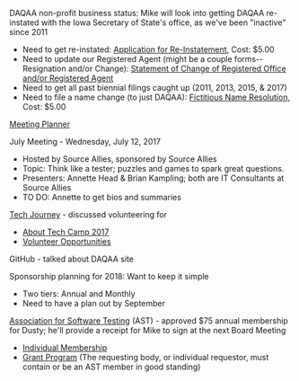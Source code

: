 DAQAA non-profit business status: 
  Mike will look into getting DAQAA re-instated with the Iowa Secretary of State's office, as we've been "inactive" since 2011
  - Need to get re-instated: [Application for Re-Instatement](https://sos.iowa.gov/business/pdf/635_2001.pdf), Cost: $5.00
  - Need to update our Registered Agent (might be a couple forms--Resignation and/or Change): [Statement of Change of Registered Office and/or Registered Agent](https://sos.iowa.gov/business/pdf/635_0119.pdf)
  - Need to get all past biennial filings caught up (2011, 2013, 2015, & 2017)
  - Need to file a name change (to just DAQAA): [Fictitious Name Resolution](https://sos.iowa.gov/business/pdf/635_9999.pdf), Cost: $5.00

[Meeting Planner](https://docs.google.com/spreadsheets/d/1qY6O5bR5MWBwRZ-iIOG0dUWdoj8bld_chOMgfkDfrik/edit?usp=sharing)

July Meeting - Wednesday, July 12, 2017
- Hosted by Source Allies, sponsored by Source Allies
- Topic: Think like a tester; puzzles and games to spark great questions.
- Presenters: Annette Head & Brian Kampling; both are IT Consultants at Source Allies
- TO DO: Annette to get bios and summaries
  
[Tech Journey](https://www.techjourney.org/volunteer/) - discussed volunteering for
- [About Tech Camp 2017](https://www.techjourney.org/tech-camp/)
- [Volunteer Opportunities](https://www.techjourney.org/volunteer/)
 
GitHub - talked about DAQAA site
 
Sponsorship planning for 2018: Want to keep it simple
  - Two tiers: Annual and Monthly 
  - Need to have a plan out by September
 
[Association for Software Testing](http://www.associationforsoftwaretesting.org/) (AST) - approved $75 annual membership for Dusty; he'll provide a receipt for Mike to sign at the next Board Meeting
- [Individual Membership](https://www.associationforsoftwaretesting.org/individual-membership/)
- [Grant Program](https://www.associationforsoftwaretesting.org/programs/ast-grant-program/) (The requesting body, or individual requestor, must contain or be an AST member in good standing) 
